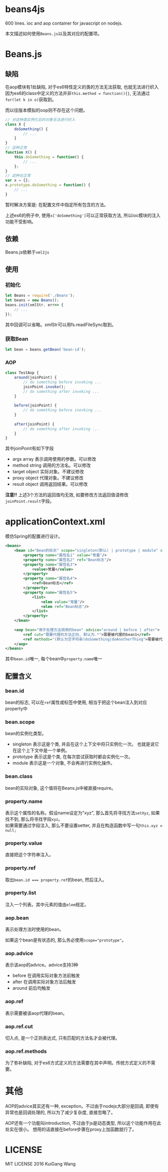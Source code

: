 # beans4js

600 lines. ioc and aop container for javascript on nodejs.

本文描述如何使用`Beans.js`以及其对应的配置项。

# Beans.js

## 缺陷

在aop模块有1处缺陷, 对于es6特性定义的类的方法无法获取, 也就无法进行织入  
因为es6的class中定义的方法并非`this.method = function(){}`, 无法通过`for(let k in o)`获取到。

而以往版本模拟的oop则不存在这个问题。

```js
// 对这种类实例化后的对象无法进行织入
class X {
    doSomething() {
        // ...
    }
}
// 这种正常
function X() {
    this.doSomething = function() {
        // ...
    };
}
// 这种也正常
var x = {};
x.prototype.doSomething = function() {
    // ...
}
```

暂时解决方案是: 在配置文件中指定所有包含的方法。

上述es6的例子中, 使用`x['doSomething']`可以正常获取方法, 所以ioc模块的注入功能不受影响。

## 依赖

Beans.js依赖于`xml2js`

## 使用

### 初始化

```js
let Beans = require('./Beans');
let beans = new Beans();
beans.init(xmlStr, err=> {
    // ...
});
```

其中回调可以省略。xmlStr可以用fs.readFileSync取到。

### 获取Bean

```js
let bean = beans.getBean('bean-id');
```

### AOP

```js
class TestAop {
    around(joinPoint) {
        // do something before invoking ...
        joinPoint.invoke();
        // do something after invoking ...
    }
    
    before(joinPoint) {
        // do something before inovking ...
    }
    
    after(joinPoint) {
        // do something after invoking ...
    }
}
```

其中joinPoint有如下字段

* args array 表示调用使用的参数。可以修改
* method string 调用的方法名。可以修改
* target object 实际对象。不建议修改
* proxy object 代理对象。不建议修改
* result object 调用返回结果。可以修改

__注意!!__ 上述3个方法的返回值均无效, 如要修改方法返回值请修改`joinPoint.result`字段。 

# applicationContext.xml

模仿Spring的配置进行设计。

```xml
<beans>
    <bean id="Bean的标志" scope="singleton(默认) | prototype | module" class="会在Beans.xml里直接require这个字符串">
        <property name="属性名1" value="常量"/>
        <property name="属性名2" ref="Bean标志"/>
        <property name="属性名3">
            <value>常量</value>
        </property>
        <property name="属性名4">
            <ref>Bean标志</ref>
        </property>
        <property name="属性名5">
            <list>
                <elem value="常量"/>
                <elem ref="Bean标志"/>
            </list>
        </property>
    </bean>
    
    <aop bean="用于处理方法调用的bean" advice="around | before | after">
        <ref cut="需要代理的方法正则, 默认为.*">需要被代理的bean1</ref>
        <ref methods="(默认为空字符串)doSomething|doAnotherThing">需要被代理的bean2</ref>
    </aop>
</beans>
```

其中`bean.id`唯一, 每个bean中`property.name`唯一

## 配置含义

### bean.id

bean的标志, 可以在`ref`属性或标签中使用, 相当于把这个bean注入到对应property中

### bean.scope

bean的实例化类型。

* singleton 表示这是个类, 并且在这个上下文中将只实例化一次。 也就是说它在这个上下文中是一个单例。
* prototype 表示这是个类, 在每次尝试获取时都会实例化一次。
* module 表示这是一个对象, 不会再进行实例化操作。

### bean.class

bean的实际对象, 这个值将在Beans.js中被直接require。

### property.name

表示这个属性的名称。假设name设定为"xyz", 那么首先将寻找方法`setXyz`, 如果找不到, 那么将寻找字段`xyz`。  
如果需要通过字段注入, 那么不要设置setter, 并且在构造函数中写一句`this.xyz = null;`

### property.value

直接把这个字符串注入。

### property.ref

取出`bean.id === property.ref`的bean, 然后注入。

### property.list

注入一个列表。其中元素的值由`elem`规定。

### aop.bean

表示处理方法时使用的bean。

如果这个bean是有状态的, 那么务必使用`scope="prototype"`。

### aop.advice

表示该aop的advice。advice支持3种

* before 在调用实际对象方法前触发
* after 在调用实际对象方法后触发
* around 前后均触发

### aop.ref

表示需要被该aop代理的bean。

### aop.ref.cut

切入点, 是一个正则表达式, 只有匹配的方法名才会被代理。

### aop.ref.methods

为了弥补缺陷, 对于es6方式定义的方法需要在其中声明。传统方式定义的不需要。

# 其他

AOP的advice其实还有一种, exception。不过由于nodejs大部分是回调, 即使有异常也是回调处理的, 所以为了减少复杂度, 直接忽略了。

AOP还有一个功能叫introduction, 不过由于js是动态类型, 所以这个功能作用在此处实在很小。 想用的话直接在before步骤在proxy上加函数就行了。

# LICENSE

MIT LICENSE 2016 KuiGang Wang
